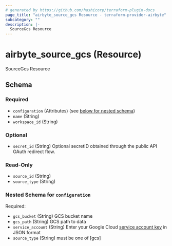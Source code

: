 ```yaml
---
# generated by https://github.com/hashicorp/terraform-plugin-docs
page_title: "airbyte_source_gcs Resource - terraform-provider-airbyte"
subcategory: ""
description: |-
  SourceGcs Resource
---
```


# airbyte_source_gcs (Resource)

SourceGcs Resource



<!-- schema generated by tfplugindocs -->
## Schema

### Required

- `configuration` (Attributes) (see [below for nested schema](#nestedatt--configuration))
- `name` (String)
- `workspace_id` (String)

### Optional

- `secret_id` (String) Optional secretID obtained through the public API OAuth redirect flow.

### Read-Only

- `source_id` (String)
- `source_type` (String)

<a id="nestedatt--configuration"></a>
### Nested Schema for `configuration`

Required:

- `gcs_bucket` (String) GCS bucket name
- `gcs_path` (String) GCS path to data
- `service_account` (String) Enter your Google Cloud <a href="https://cloud.google.com/iam/docs/creating-managing-service-account-keys#creating_service_account_keys">service account key</a> in JSON format
- `source_type` (String) must be one of [gcs]


